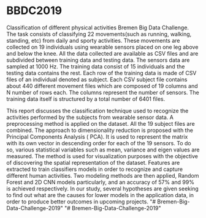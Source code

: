 # BBDC2019
Classification of different physical activities
Bremen Big Data Challenge. The task consists of classifying 22 movements(such as running, walking, standing, etc) from daily and sporty activities. These movements are collected on 19 individuals using wearable sensors placed on one leg above and below the knee. All the data collected are available as CSV files and are subdivided between training data and testing data. The sensors data are sampled at 1000 Hz. The training data consist of 15 individuals and the testing data contains the rest. Each row of the training data is made of CSV files of an individual denoted as subject. Each CSV subject file contains about 440 different movement files which are composed of 19 columns and N number of rows each. The columns represent the number of sensors. The training data itself is structured by a total number of 6401 files. 

This report discusses the classification technique used to recognize the activities performed by the subjects from wearable sensor data. A preprocessing method is applied on the dataset. All the 19 subject files are combined. The approach to dimensionality reduction is proposed with the Principal Components Analysis ( PCA). It is used to represent the matrix with its own vector in descending order for each of the 19 sensors. To do so, various statistical variables such as mean, variance and eigen values are measured. The method is used for visualization purposes with the objective of discovering the spatial representation of the dataset. Features are extracted to train classifiers models in order to recognize and capture different human activities. Two modeling methods are then applied, Random Forest and 2D CNN models particularly, and an accuracy of 57% and 99% is achieved respectively. In our study, several hypotheses are given seeking to find out what are the causes for lower models in the application data, in order to produce better outcomes in upcoming projects.
"# Bremen-Big-Data-Challenge-2019" 
"# Bremen-Big-Data-Challenge-2019" 
